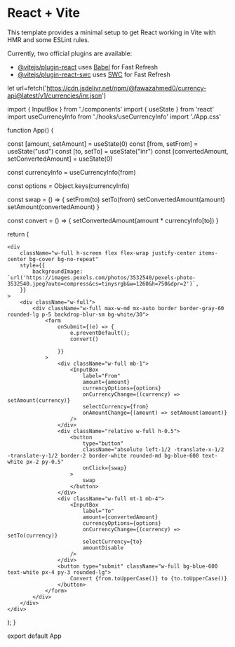 # React + Vite

This template provides a minimal setup to get React working in Vite with HMR and some ESLint rules.

Currently, two official plugins are available:

- [@vitejs/plugin-react](https://github.com/vitejs/vite-plugin-react/blob/main/packages/plugin-react/README.md) uses [Babel](https://babeljs.io/) for Fast Refresh
- [@vitejs/plugin-react-swc](https://github.com/vitejs/vite-plugin-react-swc) uses [SWC](https://swc.rs/) for Fast Refresh




let url=fetch('https://cdn.jsdelivr.net/npm/@fawazahmed0/currency-api@latest/v1/currencies/inr.json')




import { InputBox } from './components'
import { useState } from 'react'
import useCurrencyInfo from './hooks/useCurrencyInfo'
import './App.css'


function App() {

  const [amount, setAmount] = useState(0)
  const [from, setFrom] = useState("usd")
  const [to, setTo] = useState("inr")
  const [convertedAmount, setConvertedAmount] = useState(0)

  const currencyInfo = useCurrencyInfo(from)

  const options = Object.keys(currencyInfo)

  const swap = () => {
    setFrom(to)
    setTo(from)
    setConvertedAmount(amount)
    setAmount(convertedAmount)
  }
  
  const convert = () => {
    setConvertedAmount(amount * currencyInfo[to])
  }

  return (
    
    <div
        className="w-full h-screen flex flex-wrap justify-center items-center bg-cover bg-no-repeat"
        style={{
            backgroundImage: `url('https://images.pexels.com/photos/3532540/pexels-photo-3532540.jpeg?auto=compress&cs=tinysrgb&w=1260&h=750&dpr=2')`,
        }}
    >
        <div className="w-full">
            <div className="w-full max-w-md mx-auto border border-gray-60 rounded-lg p-5 backdrop-blur-sm bg-white/30">
                <form
                    onSubmit={(e) => {
                        e.preventDefault();
                        convert()
                       
                    }}
                >
                    <div className="w-full mb-1">
                        <InputBox
                            label="From"
                            amount={amount}
                            currencyOptions={options}
                            onCurrencyChange={(currency) => setAmount(currency)}
                            selectCurrency={from}
                            onAmountChange={(amount) => setAmount(amount)}
                        />
                    </div>
                    <div className="relative w-full h-0.5">
                        <button
                            type="button"
                            className="absolute left-1/2 -translate-x-1/2 -translate-y-1/2 border-2 border-white rounded-md bg-blue-600 text-white px-2 py-0.5"
                            onClick={swap}
                        >
                            swap
                        </button>
                    </div>
                    <div className="w-full mt-1 mb-4">
                        <InputBox
                            label="To"
                            amount={convertedAmount}
                            currencyOptions={options}
                            onCurrencyChange={(currency) => setTo(currency)}
                            selectCurrency={to}
                            amountDisable
                        />
                    </div>
                    <button type="submit" className="w-full bg-blue-600 text-white px-4 py-3 rounded-lg">
                        Convert {from.toUpperCase()} to {to.toUpperCase()}
                    </button>
                </form>
            </div>
        </div>
    </div>
);
}

export default App